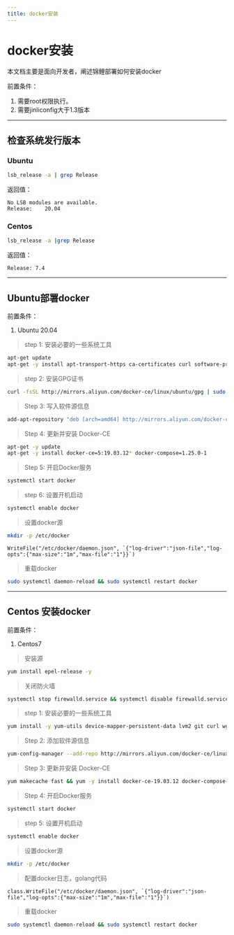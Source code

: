 ```yaml
---
title: docker安装
---
```


# docker安装

本文档主要是面向开发者，阐述锦鲤部署如何安装docker

前置条件：

1. 需要root权限执行。
2. 需要jinliconfig大于1.3版本

---

## 检查系统发行版本

### Ubuntu

```bash
lsb_release -a | grep Release
```

返回值：

    No LSB modules are available.
    Release:	20.04

### Centos

```bash
lsb_release -a |grep Release
```

返回值：

    Release: 7.4

---

## Ubuntu部署docker

前置条件：

1. Ubuntu 20.04

> step 1: 安装必要的一些系统工具

```bash
apt-get update
apt-get -y install apt-transport-https ca-certificates curl software-properties-common git curl wget unzip lrzsz
```

> step 2: 安装GPG证书

```bash
curl -fsSL http://mirrors.aliyun.com/docker-ce/linux/ubuntu/gpg | sudo apt-key add -
```

> Step 3: 写入软件源信息

```bash
add-apt-repository "deb [arch=amd64] http://mirrors.aliyun.com/docker-ce/linux/ubuntu $(lsb_release -cs) stable"
```

> Step 4: 更新并安装 Docker-CE

```bash
apt-get -y update
apt-get -y install docker-ce=5:19.03.12* docker-compose=1.25.0-1
```

> Step 5: 开启Docker服务

```bash
systemctl start docker
```

> step 6: 设置开机启动

```bash
systemctl enable docker
```

> 设置docker源

```bash
mkdir -p /etc/docker
```

```golang
WriteFile("/etc/docker/daemon.json", `{"log-driver":"json-file","log-opts":{"max-size":"1m","max-file":"1"}}`)
```

> 重载docker

```bash
sudo systemctl daemon-reload && sudo systemctl restart docker
```

---

## Centos 安装docker

前置条件：

1. Centos7

> 安装源

```bash
yum install epel-release -y
```

> 关闭防火墙

```bash
systemctl stop firewalld.service && systemctl disable firewalld.service && setenforce 0 && sed -i 's/SELINUX=enforcing/SELINUX=disabled/' /etc/selinux/config
```

> step 1: 安装必要的一些系统工具

```bash
yum install -y yum-utils device-mapper-persistent-data lvm2 git curl wget unzip lrzsz
```

> Step 2: 添加软件源信息

```bash
yum-config-manager --add-repo http://mirrors.aliyun.com/docker-ce/linux/centos/docker-ce.repo
```

> Step 3: 更新并安装 Docker-CE

```bash
yum makecache fast && yum -y install docker-ce-19.03.12 docker-compose-1.18.0
```

> Step 4: 开启Docker服务

```bash
systemctl start docker
```

> step 5: 设置开机启动

```bash
systemctl enable docker
```

> 设置docker源

```bash
mkdir -p /etc/docker
```

> 配置docker日志，golang代码

```golang
class.WriteFile("/etc/docker/daemon.json", `{"log-driver":"json-file","log-opts":{"max-size":"1m","max-file":"1"}}`)
```

> 重载docker

```bash
sudo systemctl daemon-reload && sudo systemctl restart docker
```
